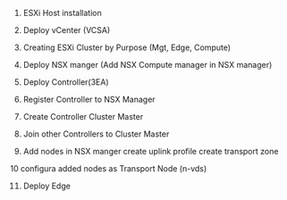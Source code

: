 1. ESXi Host installation
2. Deploy vCenter (VCSA) 
3. Creating ESXi Cluster by Purpose (Mgt, Edge, Compute)
4. Deploy NSX manger
(Add NSX Compute manager in NSX manager)
5. Deploy Controller(3EA)
6. Register Controller to NSX Manager
7. Create Controller Cluster Master
8. Join other Controllers to Cluster Master

9. Add nodes in NSX manger
create uplink profile
create transport zone 

10 configura added nodes as Transport Node (n-vds)

11. Deploy Edge
